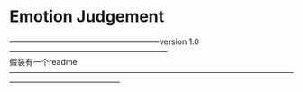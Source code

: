 Emotion Judgement
==============================================
———————————————————version 1.0————————————————————<br>
假装有一个readme
——————————————————————————————————————————————————<br>
